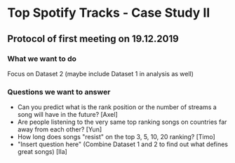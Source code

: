 # Top Spotify Tracks - Case Study II
## Protocol of first meeting on 19.12.2019

### What we want to do
Focus on Dataset 2 (maybe include Dataset 1 in analysis as well)

### Questions we want to answer
- Can you predict what is the rank position or the number of streams a song will have in the future? [Axel]
- Are people listening to the very same top ranking songs on countries far away from each other? [Yun]
- How long does songs "resist" on the top 3, 5, 10, 20 ranking? [Timo]
- "Insert question here" (Combine Dataset 1 and 2 to find out what defines great songs) [Ila]
